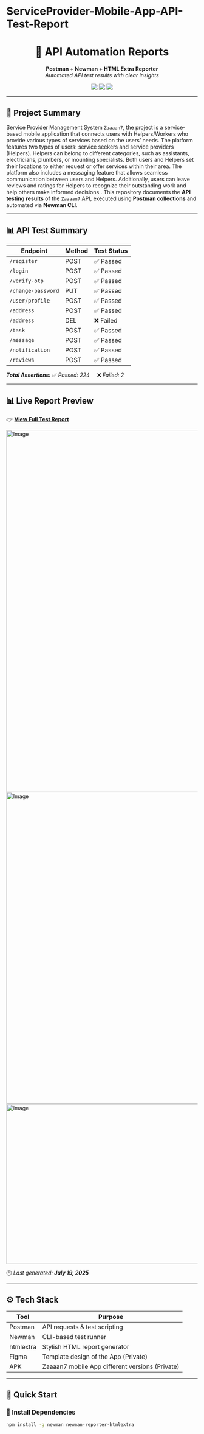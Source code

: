 # ServiceProvider-Mobile-App-API-Test-Report

<h1 align="center">🧪 API Automation Reports</h1>
<p align="center">
  <b>Postman + Newman + HTML Extra Reporter</b><br/>
  <i>Automated API test results with clear insights</i>
</p>

<p align="center">
  <img src="https://img.shields.io/badge/Postman-API-orange?style=flat-square" />
  <img src="https://img.shields.io/badge/Newman-Automation-blue?style=flat-square" />
  <img src="https://img.shields.io/badge/Status-Active-brightgreen?style=flat-square" />
</p>

---

## 📌 Project Summary

Service Provider Management System `Zaaaan7`, the project is a service-based mobile application that connects users with Helpers/Workers who provide various types of services based on the users’ needs. The platform features two types of users: service seekers and service providers (Helpers). Helpers can belong to different categories, such as assistants, electricians, plumbers, or mounting specialists.
Both users and Helpers set their locations to either request or offer services within their area. The platform also includes a messaging feature that allows seamless communication between users and Helpers. Additionally, users can leave reviews and ratings for Helpers to recognize their outstanding work and help others make informed decisions.. This repository documents the **API testing results** of the `Zaaaan7` API, executed using **Postman collections** and automated via **Newman CLI**.

---
## 📊 API Test Summary

| Endpoint             | Method | Test Status |
|----------------------|--------|-------------|
| `/register`          | POST   | ✅ Passed    |
| `/login`             | POST   | ✅ Passed    |
| `/verify-otp`        | POST   | ✅ Passed    |
| `/change-password`   | PUT    | ✅ Passed    |
| `/user/profile`      | POST    | ✅ Passed    |
| `/address`      | POST    | ✅ Passed    |
| `/address`  | DEL    | ❌ Failed    |
| `/task`      | POST    | ✅ Passed    |
| `/message`      | POST    | ✅ Passed    |
| `/notification`      | POST    | ✅ Passed    |
| `/reviews`      | POST    | ✅ Passed    |

_**Total Assertions:**_ 
✅ _Passed: 224_ &nbsp;&nbsp;&nbsp;&nbsp;❌ _Failed: 2_


---
## 📊 Live Report Preview

👉 **[View Full Test Report](https://github.com/MdTajwarAliRumman/Zaaaan7-Mobile-App-API-Test-Report/blob/main/Project_Zaaaan7_API_Test_Report_Tajwar.html)**

<img width="1073" height="952" alt="Image" src="https://github.com/user-attachments/assets/b477d2f6-51cd-4cd3-98ca-b9a6b61ee247" />
<img width="1077" height="820" alt="Image" src="https://github.com/user-attachments/assets/bc2f20f8-51d3-4afe-99ef-56354647b7b8" />
<img width="1076" height="420" alt="Image" src="https://github.com/user-attachments/assets/dd7c6dd4-952b-447f-8c24-ec84d0115a92" />




🕒 _Last generated: **July 19, 2025**_  

---

## ⚙️ Tech Stack

| Tool     | Purpose                       |
|----------|-------------------------------|
| Postman  | API requests & test scripting |
| Newman   | CLI-based test runner         |
| htmlextra | Stylish HTML report generator |
| Figma | Template design of the App (Private) |
| APK | Zaaaan7 mobile App different versions (Private)|

---

## 🚀 Quick Start

### 🔧 Install Dependencies

```bash
npm install -g newman newman-reporter-htmlextra

